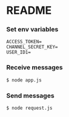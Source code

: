 # README

### Set env variables

```
ACCESS_TOKEN=
CHANNEL_SECRET_KEY=
USER_ID1=
```

### Receive messages

```bash
$ node app.js
```

### Send messages

```bash
$ node request.js
```
